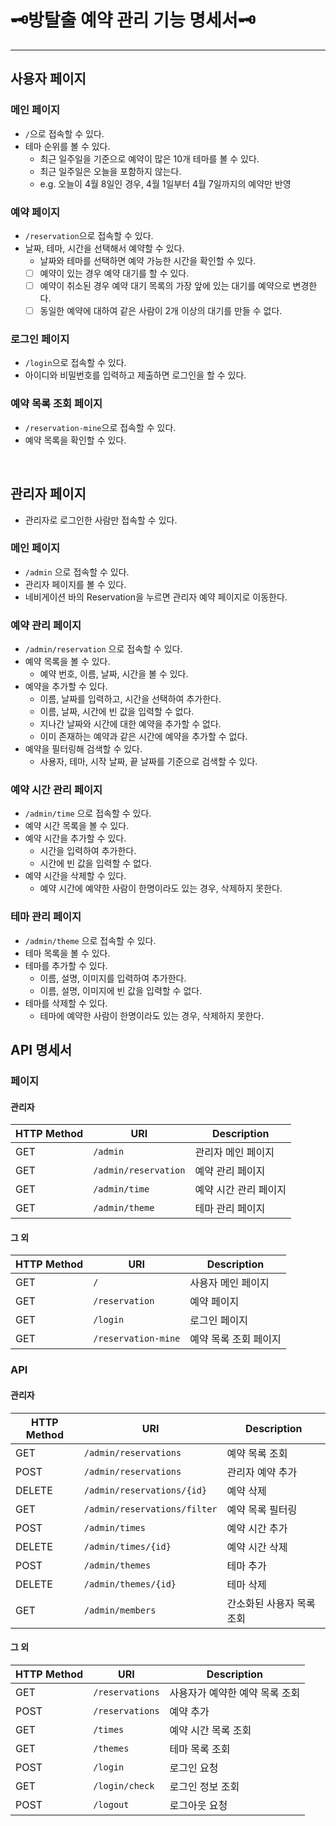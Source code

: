 # 🗝️방탈출 예약 관리 기능 명세서🗝️

---

## 사용자 페이지

### 메인 페이지

- `/`으로 접속할 수 있다.
- 테마 순위를 볼 수 있다.
  - 최근 일주일을 기준으로 예약이 많은 10개 테마를 볼 수 있다.
  - 최근 일주일은 오늘을 포함하지 않는다.
  - e.g. 오늘이 4월 8일인 경우, 4월 1일부터 4월 7일까지의 예약만 반영

### 예약 페이지

- `/reservation`으로 접속할 수 있다.
- 날짜, 테마, 시간을 선택해서 예약할 수 있다.
  - 날짜와 테마를 선택하면 예약 가능한 시간을 확인할 수 있다.
  - [ ] 예약이 있는 경우 예약 대기를 할 수 있다. 
  - [ ] 예약이 취소된 경우 예약 대기 목록의 가장 앞에 있는 대기를 예약으로 변경한다.
  - [ ] 동일한 예약에 대하여 같은 사람이 2개 이상의 대기를 만들 수 없다. 

### 로그인 페이지

- `/login`으로 접속할 수 있다.
- 아이디와 비밀번호를 입력하고 제출하면 로그인을 할 수 있다.

### 예약 목록 조회 페이지

- `/reservation-mine`으로 접속할 수 있다.
- 예약 목록을 확인할 수 있다.

<br>

## 관리자 페이지

- 관리자로 로그인한 사람만 접속할 수 있다.

### 메인 페이지

- `/admin` 으로 접속할 수 있다.
- 관리자 페이지를 볼 수 있다.
- 네비게이션 바의 Reservation을 누르면 관리자 예약 페이지로 이동한다.

### 예약 관리 페이지

- `/admin/reservation` 으로 접속할 수 있다.
- 예약 목록을 볼 수 있다.
  - 예약 번호, 이름, 날짜, 시간을 볼 수 있다.
- 예약을 추가할 수 있다.
  - 이름, 날짜를 입력하고, 시간을 선택하여 추가한다.
  - 이름, 날짜, 시간에 빈 값을 입력할 수 없다.
  - 지나간 날짜와 시간에 대한 예약을 추가할 수 없다.
  - 이미 존재하는 예약과 같은 시간에 예약을 추가할 수 없다.
- 예약을 필터링해 검색할 수 있다.
  - 사용자, 테마, 시작 날짜, 끝 날짜를 기준으로 검색할 수 있다.

### 예약 시간 관리 페이지

- `/admin/time` 으로 접속할 수 있다.
- 예약 시간 목록을 볼 수 있다.
- 예약 시간을 추가할 수 있다.
  - 시간을 입력하여 추가한다.
  - 시간에 빈 값을 입력할 수 없다.
- 예약 시간을 삭제할 수 있다.
  - 예약 시간에 예약한 사람이 한명이라도 있는 경우, 삭제하지 못한다.

### 테마 관리 페이지

- `/admin/theme` 으로 접속할 수 있다.
- 테마 목록을 볼 수 있다.
- 테마를 추가할 수 있다.
  - 이름, 설명, 이미지를 입력하여 추가한다.
  - 이름, 설명, 이미지에 빈 값을 입력할 수 없다.
- 테마를 삭제할 수 있다.
  - 테마에 예약한 사람이 한명이라도 있는 경우, 삭제하지 못한다.

## API 명세서

### 페이지

#### 관리자

| HTTP Method | URI                  | Description  |
|-------------|----------------------|--------------|
| GET         | `/admin`             | 관리자 메인 페이지   | 
| GET         | `/admin/reservation` | 예약 관리 페이지    |
| GET         | `/admin/time`        | 예약 시간 관리 페이지 |
| GET         | `/admin/theme`       | 테마 관리 페이지    |

#### 그 외

| HTTP Method | URI                 | Description  |
|-------------|---------------------|--------------|
| GET         | `/`                 | 사용자 메인 페이지   |
| GET         | `/reservation`      | 예약 페이지       |
| GET         | `/login`            | 로그인 페이지      |
| GET         | `/reservation-mine` | 예약 목록 조회 페이지 |

### API

#### 관리자

| HTTP Method | URI                          | Description    |
|-------------|------------------------------|----------------|
| GET         | `/admin/reservations`        | 예약 목록 조회       |
| POST        | `/admin/reservations`        | 관리자 예약 추가      |
| DELETE      | `/admin/reservations/{id}`   | 예약 삭제          |
| GET         | `/admin/reservations/filter` | 예약 목록 필터링      |
| POST        | `/admin/times`               | 예약 시간 추가       |
| DELETE      | `/admin/times/{id}`          | 예약 시간 삭제       |
| POST        | `/admin/themes`              | 테마 추가          |
| DELETE      | `/admin/themes/{id}`         | 테마 삭제          |
| GET         | `/admin/members`             | 간소화된 사용자 목록 조회 |

#### 그 외

| HTTP Method | URI             | Description       |
|-------------|-----------------|-------------------|
| GET         | `/reservations` | 사용자가 예약한 예약 목록 조회 |
| POST        | `/reservations` | 예약 추가             |
| GET         | `/times`        | 예약 시간 목록 조회       |
| GET         | `/themes`       | 테마 목록 조회          |
| POST        | `/login`        | 로그인 요청            |
| GET         | `/login/check`  | 로그인 정보 조회         |
| POST        | `/logout`       | 로그아웃 요청           |
